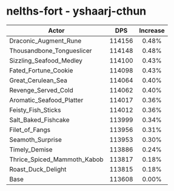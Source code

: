 # nelths-fort - yshaarj-cthun
| Actor | DPS | Increase |
|---|:---:|:---:|
|Draconic_Augment_Rune|114156|0.48%|
|Thousandbone_Tongueslicer|114148|0.48%|
|Sizzling_Seafood_Medley|114100|0.43%|
|Fated_Fortune_Cookie|114098|0.43%|
|Great_Cerulean_Sea|114064|0.40%|
|Revenge_Served_Cold|114062|0.40%|
|Aromatic_Seafood_Platter|114017|0.36%|
|Feisty_Fish_Sticks|114012|0.36%|
|Salt_Baked_Fishcake|113999|0.34%|
|Filet_of_Fangs|113956|0.31%|
|Seamoth_Surprise|113953|0.30%|
|Timely_Demise|113886|0.24%|
|Thrice_Spiced_Mammoth_Kabob|113817|0.18%|
|Roast_Duck_Delight|113815|0.18%|
|Base|113608|0.00%|
